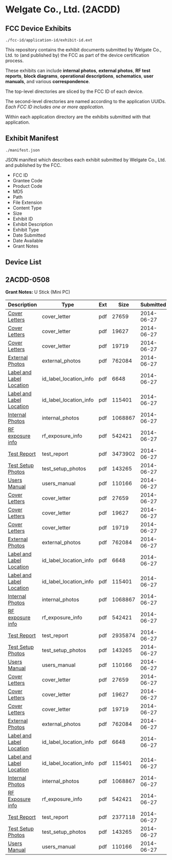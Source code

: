 # Welgate Co., Ltd. (2ACDD)
## FCC Device Exhibits

```
./fcc-id/application-id/exhibit-id.ext
```

This repository contains the exhibit documents submitted by Welgate Co., Ltd. to (and published by) the FCC as part of the device certification process.

These exhibits can include **internal photos**, **external photos**, **RF test reports**, **block diagrams**, **operational descriptions**, **schematics**, **user manuals**, and various **correspondence**.

The top-level directories are sliced by the FCC ID of each device.

The second-level directories are named according to the application UUIDs. *Each FCC ID includes one or more application.*

Within each application directory are the exhibits submitted with that application. 

## Exhibit Manifest

```
./manifest.json
```

JSON manifest which describes each exhibit submitted by Welgate Co., Ltd. and published by the FCC.

- FCC ID
- Grantee Code
- Product Code
- MD5
- Path
- File Extension
- Content Type
- Size
- Exhibit ID
- Exhibit Description
- Exhibit Type
- Date Submitted
- Date Available
- Grant Notes

## Device List
## 2ACDD-0508
**Grant Notes:** U Stick (Mini PC)

| Description | Type | Ext | Size | Submitted | Available |
| ----------- | ---- | --- | ---- | --------- | --------- |
| [Cover Letters](2ACDD-0508/beaa50f07ba1f53e76d39b4bbd0f8236/2309370.pdf) | cover_letter | pdf | 27659 | 2014-06-27 | 2014-06-27 |
| [Cover Letters](2ACDD-0508/beaa50f07ba1f53e76d39b4bbd0f8236/2309371.pdf) | cover_letter | pdf | 19627 | 2014-06-27 | 2014-06-27 |
| [Cover Letters](2ACDD-0508/beaa50f07ba1f53e76d39b4bbd0f8236/2309372.pdf) | cover_letter | pdf | 19719 | 2014-06-27 | 2014-06-27 |
| [External  Photos](2ACDD-0508/beaa50f07ba1f53e76d39b4bbd0f8236/2309373.pdf) | external_photos | pdf | 762084 | 2014-06-27 | 2014-06-27 |
| [Label and Label Location](2ACDD-0508/beaa50f07ba1f53e76d39b4bbd0f8236/2309389.pdf) | id_label_location_info | pdf | 6648 | 2014-06-27 | 2014-06-27 |
| [Label and Label Location](2ACDD-0508/beaa50f07ba1f53e76d39b4bbd0f8236/2309390.pdf) | id_label_location_info | pdf | 115401 | 2014-06-27 | 2014-06-27 |
| [Internal Photos](2ACDD-0508/beaa50f07ba1f53e76d39b4bbd0f8236/2309391.pdf) | internal_photos | pdf | 1068867 | 2014-06-27 | 2014-06-27 |
| [RF exposure info](2ACDD-0508/beaa50f07ba1f53e76d39b4bbd0f8236/2309393.pdf) | rf_exposure_info | pdf | 542421 | 2014-06-27 | 2014-06-27 |
| [Test Report](2ACDD-0508/beaa50f07ba1f53e76d39b4bbd0f8236/2309535.pdf) | test_report | pdf | 3473902 | 2014-06-27 | 2014-06-27 |
| [Test Setup Photos](2ACDD-0508/beaa50f07ba1f53e76d39b4bbd0f8236/2309416.pdf) | test_setup_photos | pdf | 143265 | 2014-06-27 | 2014-06-27 |
| [Users Manual](2ACDD-0508/beaa50f07ba1f53e76d39b4bbd0f8236/2309417.pdf) | users_manual | pdf | 110166 | 2014-06-27 | 2014-06-27 |
| [Cover Letters](2ACDD-0508/61c59c9440b9840f6e3780994ac4b532/2309370.pdf) | cover_letter | pdf | 27659 | 2014-06-27 | 2014-06-27 |
| [Cover Letters](2ACDD-0508/61c59c9440b9840f6e3780994ac4b532/2309371.pdf) | cover_letter | pdf | 19627 | 2014-06-27 | 2014-06-27 |
| [Cover Letters](2ACDD-0508/61c59c9440b9840f6e3780994ac4b532/2309372.pdf) | cover_letter | pdf | 19719 | 2014-06-27 | 2014-06-27 |
| [External Photos](2ACDD-0508/61c59c9440b9840f6e3780994ac4b532/2309373.pdf) | external_photos | pdf | 762084 | 2014-06-27 | 2014-06-27 |
| [Label and Label Location](2ACDD-0508/61c59c9440b9840f6e3780994ac4b532/2309389.pdf) | id_label_location_info | pdf | 6648 | 2014-06-27 | 2014-06-27 |
| [Label and Label Location](2ACDD-0508/61c59c9440b9840f6e3780994ac4b532/2309390.pdf) | id_label_location_info | pdf | 115401 | 2014-06-27 | 2014-06-27 |
| [Internal Photos](2ACDD-0508/61c59c9440b9840f6e3780994ac4b532/2309391.pdf) | internal_photos | pdf | 1068867 | 2014-06-27 | 2014-06-27 |
| [RF exposure info](2ACDD-0508/61c59c9440b9840f6e3780994ac4b532/2309393.pdf) | rf_exposure_info | pdf | 542421 | 2014-06-27 | 2014-06-27 |
| [Test Report](2ACDD-0508/61c59c9440b9840f6e3780994ac4b532/2309414.pdf) | test_report | pdf | 2935874 | 2014-06-27 | 2014-06-27 |
| [Test Setup Photos](2ACDD-0508/61c59c9440b9840f6e3780994ac4b532/2309416.pdf) | test_setup_photos | pdf | 143265 | 2014-06-27 | 2014-06-27 |
| [Users Manual](2ACDD-0508/61c59c9440b9840f6e3780994ac4b532/2309417.pdf) | users_manual | pdf | 110166 | 2014-06-27 | 2014-06-27 |
| [Cover Letters](2ACDD-0508/fa709642d9e7888c921b2b7c57e56550/2309370.pdf) | cover_letter | pdf | 27659 | 2014-06-27 | 2014-06-27 |
| [Cover Letters](2ACDD-0508/fa709642d9e7888c921b2b7c57e56550/2309371.pdf) | cover_letter | pdf | 19627 | 2014-06-27 | 2014-06-27 |
| [Cover Letters](2ACDD-0508/fa709642d9e7888c921b2b7c57e56550/2309372.pdf) | cover_letter | pdf | 19719 | 2014-06-27 | 2014-06-27 |
| [External Photos](2ACDD-0508/fa709642d9e7888c921b2b7c57e56550/2309373.pdf) | external_photos | pdf | 762084 | 2014-06-27 | 2014-06-27 |
| [Label and Label Location](2ACDD-0508/fa709642d9e7888c921b2b7c57e56550/2309389.pdf) | id_label_location_info | pdf | 6648 | 2014-06-27 | 2014-06-27 |
| [Label and Label Location](2ACDD-0508/fa709642d9e7888c921b2b7c57e56550/2309390.pdf) | id_label_location_info | pdf | 115401 | 2014-06-27 | 2014-06-27 |
| [Internal Photos](2ACDD-0508/fa709642d9e7888c921b2b7c57e56550/2309391.pdf) | internal_photos | pdf | 1068867 | 2014-06-27 | 2014-06-27 |
| [RF Exposure info](2ACDD-0508/fa709642d9e7888c921b2b7c57e56550/2309393.pdf) | rf_exposure_info | pdf | 542421 | 2014-06-27 | 2014-06-27 |
| [Test Report](2ACDD-0508/fa709642d9e7888c921b2b7c57e56550/2309596.pdf) | test_report | pdf | 2377118 | 2014-06-27 | 2014-06-27 |
| [Test Setup Photos](2ACDD-0508/fa709642d9e7888c921b2b7c57e56550/2309416.pdf) | test_setup_photos | pdf | 143265 | 2014-06-27 | 2014-06-27 |
| [Users Manual](2ACDD-0508/fa709642d9e7888c921b2b7c57e56550/2309417.pdf) | users_manual | pdf | 110166 | 2014-06-27 | 2014-06-27 |
